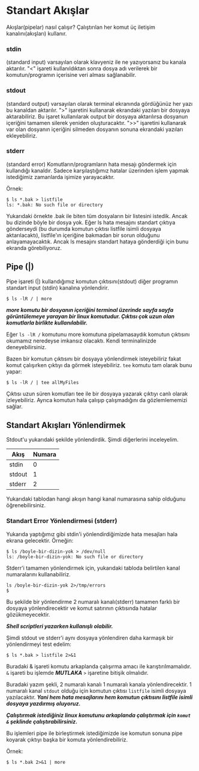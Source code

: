# Standart Akışlar

Akışlar(pipelar) nasıl çalışır? Çalıştırılan her komut üç iletişim kanalını(akışları) kullanır.

### stdin 
(standard input) varsayılan olarak klavyeniz ile ne yazıyorsanız bu kanala aktarılır. "<" işareti kullanıldıktan sonra dosya adı verilerek bir komutun/programın içerisine veri alması sağlanabilir.

### stdout 

(standard output) varsayılan olarak terminal ekranında gördüğünüz her yazı bu kanaldan aktarılır. ">" işaretini kullanarak ekrandaki yazıları bir dosyaya aktarabiliriz. Bu işaret kullanılarak output bir dosyaya aktarılırsa dosyanun içeriğini tamamen silerek yeniden oluşturacaktır. ">>" işaretini kullanarak var olan dosyanın içeriğini silmeden dosyanın sonuna ekrandaki yazıları ekleyebiliriz.

### stderr 

(standard error) Komutların/programların hata mesajı göndermek için kullandığı kanaldır. Sadece karşılaştığımız hatalar üzerinden işlem yapmak istediğimiz zamanlarda işimize yarayacaktır.

Örnek:

```
$ ls *.bak > listfile
ls: *.bak: No such file or directory
```

Yukarıdaki örnekte .bak ile biten tüm dosyaların bir listesini istedik. Ancak bu dizinde böyle bir dosya yok. Eğer ls hata mesajını standart çıktıya gönderseydi (bu durumda komutun çıktısı listfile isimli dosyaya aktarılacaktı), listfile'ın içeriğine bakmadan bir sorun olduğunu anlayamayacaktık. Ancak ls mesajını standart hataya gönderdiği için bunu ekranda görebiliyoruz.

## Pipe (|)

Pipe işareti (|) kullandığımız komutun çıktısını(stdout) diğer programın standart input (stdin) kanalına yönlendirir.

```
$ ls -lR / | more
```

***more komutu bir dosyanın içeriğini terminal üzerinde sayfa sayfa görüntülemeye yarayan bir linux komutudur. Çıktısı çok uzun olan komutlarla birlikte kullanılabilir.***

Eğer ```ls -lR /``` komutunu more komutuna pipelamasaydık komutun çıktısını okumamız neredeyse imkansız olacaktı. Kendi terminalinizde deneyebilirsiniz.

Bazen bir komutun çıktısını bir dosyaya yönlendirmek isteyebiliriz fakat komut çalışırken çıktıyı da görmek isteyebiliriz. ```tee``` komutu tam olarak bunu yapar:

```
$ ls -lR / | tee allMyFiles
```

Çıktısı uzun süren komutları tee ile bir dosyaya yazarak çıktıyı canlı olarak izleyebiliriz. Ayrıca komutun hala çalışıp çalışmadığını da gözlemlememizi sağlar.

## Standart Akışları Yönlendirmek

Stdout'u yukarıdaki şekilde yönlendirdik. Şimdi diğerlerini inceleyelim.

| Akış | Numara |
| ---- | ---- |
| stdin | 0 |
| stdout | 1 |
| stderr | 2 |

Yukarıdaki tablodan hangi akışın hangi kanal numarasına sahip olduğunu öğrenebilirsiniz.

### Standart Error Yönlendirmesi (stderr)

Yukarıda yaptığımız gibi stdin'i yönlendirdiğimizde hata mesajları hala ekrana gelecektir. Örneğin:

```
$ ls /boyle-bir-dizin-yok > /dev/null
ls: /boyle-bir-dizin-yok: No such file or directory
```

Stderr'i tamamen yönlendirmek için, yukarıdaki tabloda belirtilen kanal numaralarını kullanabiliriz.

```
ls /boyle-bir-dizin-yok 2>/tmp/errors
$
```

Bu şekilde bir yönlendirme 2 numaralı kanalı(stderr) tamamen farklı bir dosyaya yönlendirecektir ve komut satırının çıktısında hatalar gözükmeyecektir.

***Shell scriptleri yazarken kullanışlı olabilir.***

Şimdi stdout ve stderr'i aynı dosyaya yönlendiren daha karmaşık bir yönlendirmeyi test edelim:

```
$ ls *.bak > listfile 2>&1
```

Buradaki & işareti komutu arkaplanda çalışırma amacı ile karıştırılmamalıdır. ```&``` işareti bu işlemde ***MUTLAKA*** ```>``` işaretine bitişik olmalıdır. 

Buradaki yazım şekli, 2 numaralı kanalı 1 numaralı kanala yönlendirecektir. 1 numaralı kanal ```stdout``` olduğu için komutun çıktısı ```listfile``` isimli dosyaya yazılacaktır. ***Yani hem hata mesajlarını hem komutun çıktısını listfile isimli dosyaya yazdırmış oluyoruz.***

***Çalıştırmak istediğiniz linux komutunu arkaplanda çalıştırmak için ```komut &``` şeklinde çalıştırabilirsiniz.***

Bu işlemleri pipe ile birleştirmek istediğimizde ise komutun sonuna pipe koyarak çıktıyı başka bir komuta yönlendirebiliriz.

Örnek: 

```
$ ls *.bak 2>&1 | more
```